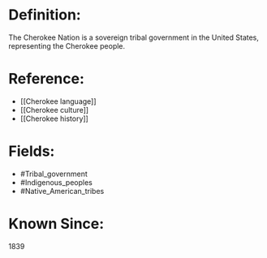 

# Definition:
The Cherokee Nation is a sovereign tribal government in the United States, representing the Cherokee people.

# Reference:
- [[Cherokee language]]
- [[Cherokee culture]]
- [[Cherokee history]]

# Fields: 
- #Tribal_government
- #Indigenous_peoples
- #Native_American_tribes

# Known Since:
1839

